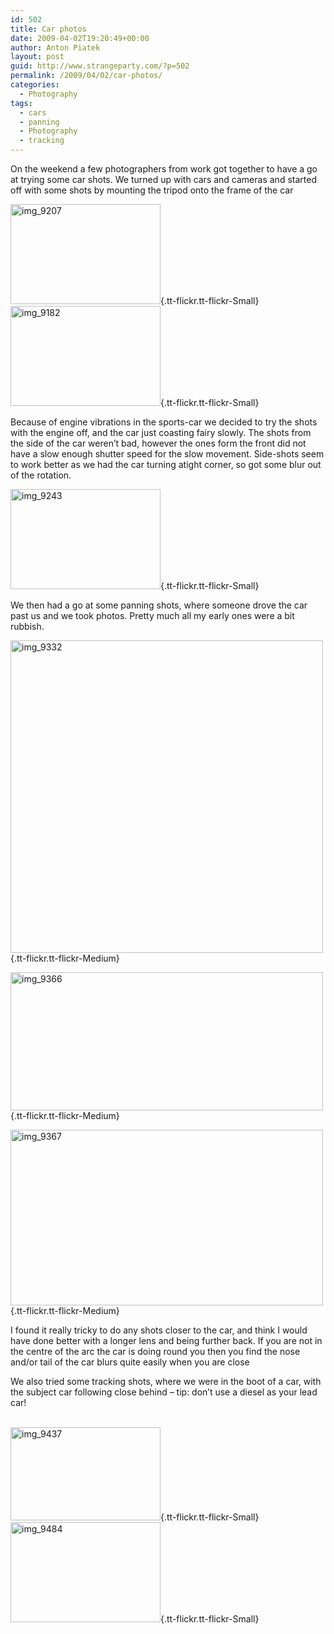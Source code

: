 ```yaml
---
id: 502
title: Car photos
date: 2009-04-02T19:20:49+00:00
author: Anton Piatek
layout: post
guid: http://www.strangeparty.com/?p=502
permalink: /2009/04/02/car-photos/
categories:
  - Photography
tags:
  - cars
  - panning
  - Photography
  - tracking
---
```

On the weekend a few photographers from work got together to have a go at trying some car shots. We turned up with cars and cameras and started off with some shots by mounting the tripod onto the frame of the car

[<img class="alignnone" src="http://farm4.static.flickr.com/3570/3404390519_df1694a059_m.jpg" alt="img_9207" width="240" height="160" />](http://www.flickr.com/photos/antonpiatek/3404390519/ "img_9207"){.tt-flickr.tt-flickr-Small} [<img class="alignnone" src="http://farm4.static.flickr.com/3640/3404388403_d3b9e28f21_m.jpg" alt="img_9182" width="240" height="160" />](http://www.flickr.com/photos/antonpiatek/3404388403/ "img_9182"){.tt-flickr.tt-flickr-Small}

Because of engine vibrations in the sports-car we decided to try the shots with the engine off, and the car just coasting fairy slowly. The shots from the side of the car weren&#8217;t bad, however the ones form the front did not have a slow enough shutter speed for the slow movement. Side-shots seem to work better as we had the car turning atight corner, so got some blur out of the rotation.

[<img class="alignnone" src="http://farm4.static.flickr.com/3439/3405202554_6297e264c7_m.jpg" alt="img_9243" width="240" height="160" />](http://www.flickr.com/photos/antonpiatek/3405202554/ "img_9243"){.tt-flickr.tt-flickr-Small}

We then had a go at some panning shots, where someone drove the car past us and we took photos. Pretty much all my early ones were a bit rubbish.

[<img class="alignnone" src="http://farm4.static.flickr.com/3552/3404392191_ed3dd44f56.jpg" alt="img_9332" width="500" height="500" />](http://www.flickr.com/photos/antonpiatek/3404392191/ "img_9332"){.tt-flickr.tt-flickr-Medium}

[<img class="alignnone" src="http://farm4.static.flickr.com/3609/3405203304_36591c7a98.jpg" alt="img_9366" width="500" height="221" />](http://www.flickr.com/photos/antonpiatek/3405203304/ "img_9366"){.tt-flickr.tt-flickr-Medium}

[<img class="alignnone" src="http://farm4.static.flickr.com/3565/3404392659_9977be1eec.jpg" alt="img_9367" width="500" height="281" />  
](http://www.flickr.com/photos/antonpiatek/3404392659/ "img_9367"){.tt-flickr.tt-flickr-Medium} 

I found it really tricky to do any shots closer to the car, and think I would have done better with a longer lens and being further back. If you are not in the centre of the arc the car is doing round you then you find the nose and/or tail of the car blurs quite easily when you are close

We also tried some tracking shots, where we were in the boot of a car, with the subject car following close behind &#8211; tip: don&#8217;t use a diesel as your lead car!

[<span class="tt-flickr tt-flickr-Small"><br /> <img class="alignnone" src="http://farm4.static.flickr.com/3616/3404392927_ab6ce77ba6_m.jpg" alt="img_9437" width="240" height="149" /></span>](http://www.flickr.com/photos/antonpiatek/3404392927/ "img_9437"){.tt-flickr.tt-flickr-Small} <span class="tt-flickr tt-flickr-Small"></span>[<img class="alignnone" src="http://farm4.static.flickr.com/3655/3404394221_9b5a56c37b_m.jpg" alt="img_9484" width="240" height="160" />](http://www.flickr.com/photos/antonpiatek/3404394221/ "img_9484"){.tt-flickr.tt-flickr-Small}